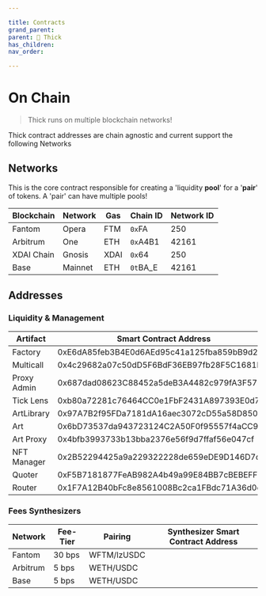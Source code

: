```yaml
---

title: Contracts
grand_parent:
parent: 🍑 Thick
has_children:
nav_order:

---
```


# On Chain
> Thick runs on multiple blockchain networks!

Thick contract addresses are chain agnostic and current support the following Networks

## Networks
This is the core contract responsible for creating a 'liquidity **pool**' for a '**pair**' of tokens. A 'pair' can have multiple pools!

Blockchain         | Network          | Gas  | Chain ID      | Network ID
------------------ | ---------------- | ---- | ------------- | ------------
Fantom             | Opera            | FTM  | `0x`FA        | 250
Arbitrum           | One              | ETH  | `0x`A4B1      | 42161
XDAI Chain         | Gnosis           | XDAI | `0x`64        | 250
Base               | Mainnet          | ETH  | `0t`BA_E      | 42161

## Addresses
### Liquidity & Management

Artifact    | Smart Contract Address
----------- | ------------------------------------------
Factory     | 0xE6dA85feb3B4E0d6AEd95c41a125fba859bB9d24
Multicall   | 0x4c29682a07c50dD5F6BdF36EB97fb28F5C1681E3
Proxy Admin | 0x687dad08623C88452a5deB3A4482c979fA3F571E
Tick Lens   | 0xb80a72281c76464CC0e1FbF2431A897393E0d757
ArtLibrary  | 0x97A7B2f95FDa7181dA16aec3072cD55a58D85073
Art         | 0x6bD73537da943723124C2A50F0f95557f4aCC9A2
Art Proxy   | 0x4bfb3993733b13bba2376e56f9d7ffaf56e047cf
NFT Manager | 0x2B52294425a9a229322228de659eDE9D146D7c2f
Quoter      | 0xF5B7181877FeAB982A4b49a99E84BB7cBEBEFF98
Router      | 0x1F7A12B40bFc8e8561008Bc2ca1FBdc71A36d0e8

### Fees Synthesizers

Network  | Fee-Tier | Pairing      | Synthesizer Smart Contract Address
-------- | -------- | ------------ | -----------------------------------
Fantom   | 30 bps   | WFTM/lzUSDC  |
Arbitrum | 5 bps    | WETH/USDC    |
Base     | 5 bps    | WETH/USDC    |

